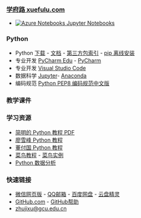 ### **[学府路 xuefulu.com](http://xuefulu.com/)**
+ [![Azure Notebooks Jupyter Notebooks](https://notebooks.azure.com/launch.svg)](https://notebooks.azure.com/zhujixu/projects/python)

### **Python**
+ Python [下载](https://www.python.org/downloads/) - [文档](https://docs.python.org/zh-cn/3/) - [第三方包索引](https://pypi.org/) - [pip 离线安装](https://www.lfd.uci.edu/~gohlke/pythonlibs/)
+ 专业开发 [PyCharm Edu](https://www.jetbrains.com/pycharm-edu/) - [PyCharm](http://www.jetbrains.com/pycharm/download/)
+ 专业开发 [Visual Studio Code](https://code.visualstudio.com/)
+ 数据科学 [Jupyter](https://jupyter.org/install)- [Anaconda](https://www.anaconda.com/distribution/)
+ 编码规范 [Python PEP8 编码规范中文版](https://blog.csdn.net/ratsniper/article/details/78954852)

### **教学课件**
### **学习资源**
+ [简明的 Python 教程 PDF](https://legacy.gitbook.com/download/pdf/book/lenkimo/byte-of-python-chinese-edition)
+ [廖雪峰 Python 教程](https://www.liaoxuefeng.com/wiki/1016959663602400)
+ [董付国 Python 教程](https://blog.csdn.net/oh5W6HinUg43JvRhhB)
+ [菜鸟教程](https://www.runoob.com/python3/python3-tutorial.html) - [菜鸟实例](https://www.runoob.com/python3/python3-examples.html)
+ [Python 数据分析](https://zhuanlan.zhihu.com/pydatalysis)

### **快速链接**
+ [微信网页版](https://wx.qq.com/) - [QQ邮箱](https://mail.qq.com/cgi-bin/loginpage) - [百度网盘](https://pan.baidu.com/) - [云盘精灵](https://www.yunpanjingling.com/)
+ [GitHub.com](https://github.com/login) - [GitHub帮助](https://help.github.com/cn)
+ <zhujixu@gcu.edu.cn>

